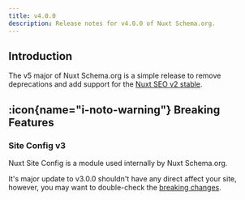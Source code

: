 ```yaml
---
title: v4.0.0
description: Release notes for v4.0.0 of Nuxt Schema.org.
---
```


## Introduction

The v5 major of Nuxt Schema.org is a simple release to remove deprecations and add support for the [Nuxt SEO v2 stable](https://nuxtseo.com/announcement).

## :icon{name="i-noto-warning"} Breaking Features

### Site Config v3

Nuxt Site Config is a module used internally by Nuxt Schema.org.

It's major update to v3.0.0 shouldn't have any direct affect your site, however, you may want to double-check
the [breaking changes](https://github.com/harlan-zw/nuxt-site-config/releases/tag/v3.0.0).
